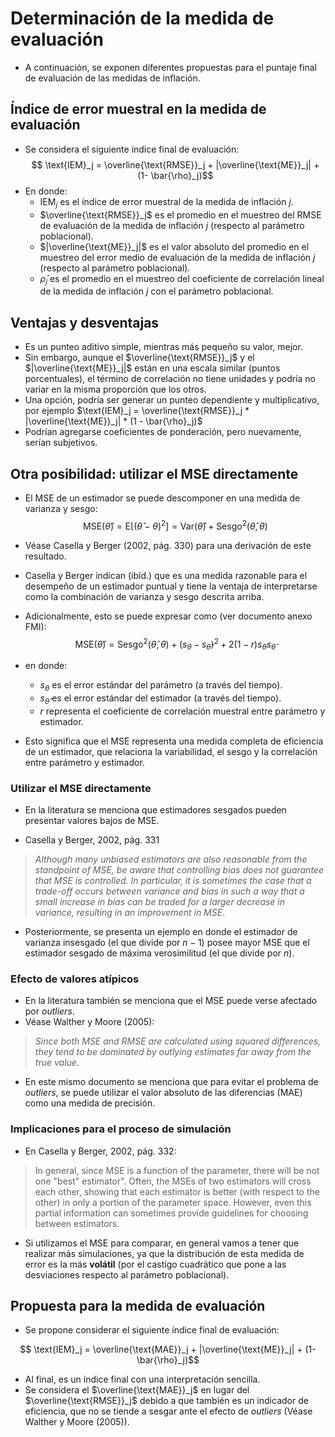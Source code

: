 # Determinación de la medida de evaluación
- A continuación, se exponen diferentes propuestas para el puntaje final de evaluación de las medidas de inflación. 


 
## Índice de error muestral en la medida de evaluación
- Se considera el siguiente índice final de evaluación: 
$$ \text{IEM}_j = \overline{\text{RMSE}}_j + |\overline{\text{ME}}_j| + (1- \bar{\rho}_j)$$
- En donde: 
  - $\text{IEM}_j$ es el índice de error muestral de la medida de inflación $j$.
  - $\overline{\text{RMSE}}_j$ es el promedio en el muestreo del RMSE de evaluación de la medida de inflación $j$ (respecto al parámetro poblacional).
  - $|\overline{\text{ME}}_j|$ es el valor absoluto del promedio en el muestreo del error medio de evaluación de la medida de inflación $j$ (respecto al parámetro poblacional).
  - $\bar{\rho}_j$ es el promedio en el muestreo del coeficiente de correlación lineal de la medida de inflación $j$ con el parámetro poblacional.

 
## Ventajas y desventajas
- Es un punteo aditivo simple, mientras más pequeño su valor, mejor.
- Sin embargo, aunque el $\overline{\text{RMSE}}_j$ y el $|\overline{\text{ME}}_j|$ están en una escala similar (puntos porcentuales), el término de correlación no tiene unidades y podría no variar en la misma proporción que los otros.
- Una opción, podría ser generar un punteo dependiente y multiplicativo, por ejemplo $\text{IEM}_j = \overline{\text{RMSE}}_j * |\overline{\text{ME}}_j| * (1 - \bar{\rho}_j)$
- Podrían agregarse coeficientes de ponderación, pero nuevamente, serían subjetivos. 


## Otra posibilidad: utilizar el MSE directamente
- El MSE de un estimador se puede descomponer en una medida de varianza y sesgo: 
$$ \text{MSE}(\hat{\theta}) = \text{E}\left[ (\hat{\theta}-\theta)^2 \right] = \text{Var}(\hat{\theta}) + \text{Sesgo}^2(\hat{\theta}, \theta) $$
- Véase Casella y Berger (2002, pág. 330) para una derivación de este resultado.
- Casella y Berger indican (ibíd.) que es una medida razonable para el desempeño de un estimador puntual y tiene la ventaja de interpretarse como la combinación de varianza y sesgo descrita arriba.

 

- Adicionalmente, esto se puede expresar como (ver documento anexo FMI): 
$$ \text{MSE}(\hat{\theta}) = \text{Sesgo}^2(\hat{\theta}, \theta) + (s_\theta - s_{\hat{\theta}})^2 + 2(1-r) s_\theta s_{\hat{\theta}} $$ 
- en donde: 
    - $s_\theta$ es el error estándar del parámetro (a través del tiempo). 
    - $s_{\hat{\theta}}$ es el error estándar del estimador (a través del tiempo).
    - $r$ representa el coeficiente de correlación muestral entre parámetro y estimador.  

- Esto significa que el MSE representa una medida completa de eficiencia de un estimador, que relaciona la variabilidad, el sesgo y la correlación entre parámetro y estimador. 



### Utilizar el MSE directamente

- En la literatura se menciona que estimadores sesgados pueden presentar valores bajos de MSE.

- Casella y Berger, 2002, pág. 331
> *Although many unbiased estimators are also reasonable from the standpoint of MSE, be aware that controlling bias does not guarantee that MSE is controlled. In particular, it is sometimes the case that a trade-off occurs between variance and bias in such a way that a small increase in bias can be traded for a larger decrease in variance, resulting in an improvement in MSE*.

- Posteriormente, se presenta un ejemplo en donde el estimador de varianza insesgado (el que divide por $n-1$) posee mayor MSE que el estimador sesgado de máxima verosimilitud (el que divide por $n$).

### Efecto de valores atípicos

- En la literatura también se menciona que el MSE puede verse afectado por *outliers*.
- Véase Walther y Moore (2005):  
  
> *Since both MSE and RMSE are calculated using squared differences, they tend to be dominated by outlying estimates far away from the true value*.

- En este mismo documento se menciona que para evitar el problema de *outliers*, se puede utilizar el valor absoluto de las diferencias (MAE) como una medida de precisión.

### Implicaciones para el proceso de simulación

- En Casella y Berger, 2002, pág. 332:  
  
> In general, since MSE is a function of the parameter, there will be not one "best" estimator". Often, the MSEs of two estimators will cross each other, showing that each estimator is better (with respect to the other) in only a portion of the parameter space. However, even this partial information can sometimes provide guidelines for choosing between estimators.

- Si utilizamos el MSE para comparar, en general vamos a tener que realizar más simulaciones, ya que la distribución de esta medida de error es la más **volátil** (por el castigo cuadrático que pone a las desviaciones respecto al parámetro poblacional).

## Propuesta para la medida de evaluación

- Se propone considerar el siguiente índice final de evaluación:  

$$ \text{IEM}_j = \overline{\text{MAE}}_j + |\overline{\text{ME}}_j| + (1- \bar{\rho}_j)$$

- Al final, es un índice final con una interpretación sencilla.  
- Se considera el $\overline{\text{MAE}}_j$ en lugar del $\overline{\text{RMSE}}_j$ debido a que también es un indicador de eficiencia, que no se tiende a sesgar ante el efecto de *outliers* (Véase Walther y Moore (2005)).  
